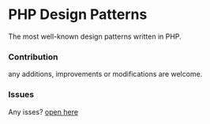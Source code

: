 # PHP Design Patterns

The most well-known design patterns written in PHP.

### Contribution

any additions, improvements or modifications are welcome.

### Issues

Any isses? [open here](https://github.com/celyes/design-patterns-php/issues) 